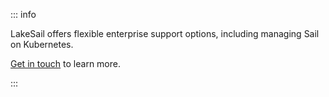 ::: info

LakeSail offers flexible enterprise support options, including managing Sail on Kubernetes.

[Get in touch](https://lakesail.com/support/) to learn more.

:::
